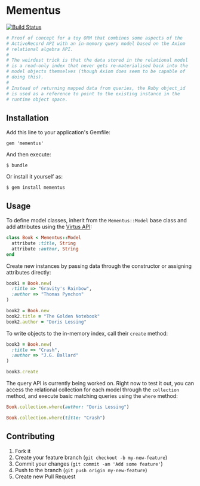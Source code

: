 # Mementus

[![Build Status](https://travis-ci.org/maetl/mementus.svg?branch=master)](https://travis-ci.org/maetl/mementus)

```ruby
# Proof of concept for a toy ORM that combines some aspects of the
# ActiveRecord API with an in-memory query model based on the Axiom
# relational algebra API.
#
# The weirdest trick is that the data stored in the relational model
# is a read-only index that never gets re-materialised back into the
# model objects themselves (though Axiom does seem to be capable of
# doing this).
# 
# Instead of returning mapped data from queries, the Ruby object_id
# is used as a reference to point to the existing instance in the
# runtime object space.
```

## Installation

Add this line to your application's Gemfile:

    gem 'mementus'

And then execute:

    $ bundle

Or install it yourself as:

    $ gem install mementus

## Usage

To define model classes, inherit from the `Mementus::Model` base class and add attributes using the [Virtus API](https://github.com/solnic/virtus):

```ruby
class Book < Mementus::Model
  attribute :title, String
  attribute :author, String
end
```

Create new instances by passing data through the constructor or assigning attributes directly:

```ruby
book1 = Book.new(
  :title => "Gravity's Rainbow",
  :author => "Thomas Pynchon"
)

book2 = Book.new
book2.title = "The Golden Notebook"
book2.author = "Doris Lessing"
```

To write objects to the in-memory index, call their `create` method:

```ruby
book3 = Book.new(
  :title => "Crash",
  :author => "J.G. Ballard"
)

book3.create
```

The query API is currently being worked on. Right now to test it out, you can access the relational collection for each model through the `collection` method, and execute basic matching queries using the `where` method:

```ruby
Book.collection.where(author: "Doris Lessing")

Book.collection.where(title: "Crash")
```

## Contributing

1. Fork it
2. Create your feature branch (`git checkout -b my-new-feature`)
3. Commit your changes (`git commit -am 'Add some feature'`)
4. Push to the branch (`git push origin my-new-feature`)
5. Create new Pull Request
